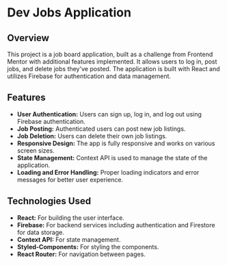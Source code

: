 # Dev Jobs Application

## Overview

This project is a job board application, built as a challenge from Frontend Mentor with additional features implemented. It allows users to log in, post jobs, and delete jobs they've posted. The application is built with React and utilizes Firebase for authentication and data management.

## Features

- **User Authentication:** Users can sign up, log in, and log out using Firebase authentication.
- **Job Posting:** Authenticated users can post new job listings.
- **Job Deletion:** Users can delete their own job listings.
- **Responsive Design:** The app is fully responsive and works on various screen sizes.
- **State Management:** Context API is used to manage the state of the application.
- **Loading and Error Handling:** Proper loading indicators and error messages for better user experience.

## Technologies Used

- **React:** For building the user interface.
- **Firebase:** For backend services including authentication and Firestore for data storage.
- **Context API:** For state management.
- **Styled-Components:** For styling the components.
- **React Router:** For navigation between pages.
